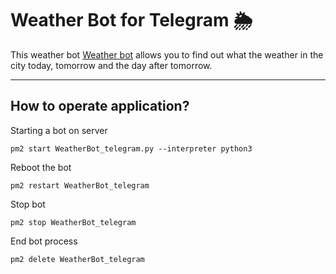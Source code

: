 # Weather Bot for Telegram 🌦
This weather bot [Weather bot](https://t.me/WeatherShelk_bot) allows you to find out what the weather in the city today, tomorrow and the day after tomorrow. 

___

## How to operate application? 

  Starting a bot on server

`
pm2 start WeatherBot_telegram.py --interpreter python3
`

   Reboot the bot

`
pm2 restart WeatherBot_telegram
`

  Stop bot

`
pm2 stop WeatherBot_telegram
`

  End bot process

`
pm2 delete WeatherBot_telegram
`


